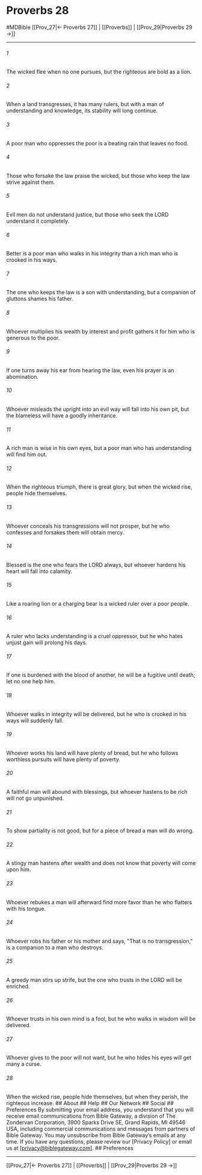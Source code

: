 # Proverbs 28
#MDBible
[[Prov_27|← Proverbs 27]] | [[Proverbs]] | [[Prov_29|Proverbs 29 →]]

***


###### 1 
The wicked flee when no one pursues, but the righteous are bold as a lion. 

###### 2 
When a land transgresses, it has many rulers, but with a man of understanding and knowledge, its stability will long continue. 

###### 3 
A poor man who oppresses the poor is a beating rain that leaves no food. 

###### 4 
Those who forsake the law praise the wicked, but those who keep the law strive against them. 

###### 5 
Evil men do not understand justice, but those who seek the LORD understand it completely. 

###### 6 
Better is a poor man who walks in his integrity than a rich man who is crooked in his ways. 

###### 7 
The one who keeps the law is a son with understanding, but a companion of gluttons shames his father. 

###### 8 
Whoever multiplies his wealth by interest and profit gathers it for him who is generous to the poor. 

###### 9 
If one turns away his ear from hearing the law, even his prayer is an abomination. 

###### 10 
Whoever misleads the upright into an evil way will fall into his own pit, but the blameless will have a goodly inheritance. 

###### 11 
A rich man is wise in his own eyes, but a poor man who has understanding will find him out. 

###### 12 
When the righteous triumph, there is great glory, but when the wicked rise, people hide themselves. 

###### 13 
Whoever conceals his transgressions will not prosper, but he who confesses and forsakes them will obtain mercy. 

###### 14 
Blessed is the one who fears the LORD always, but whoever hardens his heart will fall into calamity. 

###### 15 
Like a roaring lion or a charging bear is a wicked ruler over a poor people. 

###### 16 
A ruler who lacks understanding is a cruel oppressor, but he who hates unjust gain will prolong his days. 

###### 17 
If one is burdened with the blood of another, he will be a fugitive until death; let no one help him. 

###### 18 
Whoever walks in integrity will be delivered, but he who is crooked in his ways will suddenly fall. 

###### 19 
Whoever works his land will have plenty of bread, but he who follows worthless pursuits will have plenty of poverty. 

###### 20 
A faithful man will abound with blessings, but whoever hastens to be rich will not go unpunished. 

###### 21 
To show partiality is not good, but for a piece of bread a man will do wrong. 

###### 22 
A stingy man hastens after wealth and does not know that poverty will come upon him. 

###### 23 
Whoever rebukes a man will afterward find more favor than he who flatters with his tongue. 

###### 24 
Whoever robs his father or his mother and says, "That is no transgression," is a companion to a man who destroys. 

###### 25 
A greedy man stirs up strife, but the one who trusts in the LORD will be enriched. 

###### 26 
Whoever trusts in his own mind is a fool, but he who walks in wisdom will be delivered. 

###### 27 
Whoever gives to the poor will not want, but he who hides his eyes will get many a curse. 

###### 28 
When the wicked rise, people hide themselves, but when they perish, the righteous increase. ## About ## Help ## Our Network ## Social ## Preferences By submitting your email address, you understand that you will receive email communications from Bible Gateway, a division of The Zondervan Corporation, 3900 Sparks Drive SE, Grand Rapids, MI 49546 USA, including commercial communications and messages from partners of Bible Gateway. You may unsubscribe from Bible Gateway&rsquo;s emails at any time. If you have any questions, please review our [Privacy Policy] or email us at [privacy@biblegateway.com]. ## Preferences

***

[[Prov_27|← Proverbs 27]] | [[Proverbs]] | [[Prov_29|Proverbs 29 →]]

